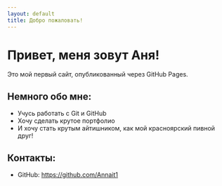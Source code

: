 ```yaml
---
layout: default
title: Добро пожаловать!
---
```


# Привет, меня зовут Аня!

Это мой первый сайт, опубликованный через GitHub Pages.

## Немного обо мне:
- Учусь работать с Git и GitHub
- Хочу сделать крутое портфолио
- И хочу стать крутым айтишником, как мой красноярский пивной друг!

## Контакты:
- GitHub: https://github.com/Annait1